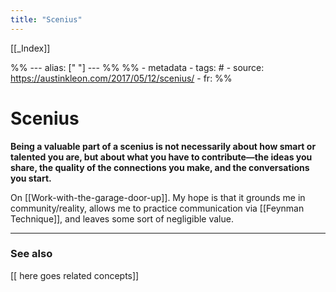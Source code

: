 ```yaml
---
title: "Scenius"
---
```


[[_Index]]

%% ---
alias: [" "]
--- %%
%% - metadata
	- tags: #
	- source: https://austinkleon.com/2017/05/12/scenius/
	- fr: 
%%

# Scenius

**Being a valuable part of a scenius is not necessarily about how smart or talented you are, but about what you have to contribute—the ideas you share, the quality of the connections you make, and the conversations you start.**

On [[Work-with-the-garage-door-up]]. My hope is that it grounds me in community/reality, allows me to practice communication via [[Feynman Technique]], and leaves some sort of negligible value.

-------------
### See also
[[ here goes related concepts]]

